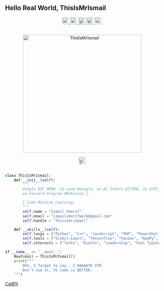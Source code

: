 <meta http-equiv="Cache-Control" content="no-cache, no-store, must-revalidate">
<meta http-equiv="Pragma" content="no-cache">
<meta http-equiv="Expires" content="0">

## Hello Real World, ThisIsMrIsmail

<div align="center">
    <a href="https://youtube.com/@ThisIsMrIsmail" target="_blank">
        <img src="https://img.shields.io/static/v1?message=Youtube&logo=youtube&label=&color=FF0000&logoColor=white&labelColor=&flat"
            height="23" alt="YouTube">
    </a>
    <a href="https://linkedin.com/in/ThisIsMrIsmail" target="_blank">
        <img src="https://img.shields.io/static/v1?message=LinkedIn&logo=linkedin&label=&color=0077B5&logoColor=white&flat"
            height="23" alt="LinkedIn">
    </a>
    <a href="https://github.com/ThisIsMrIsmail" target="_blank">
        <img src="https://komarev.com/ghpvc/?username=ThisIsMrIsmail&label=Profile%20Views&color=blueviolet&flat"
            height="23" alt="ThisIsMrIsmail">
    </a>
    <a href="https://discord.com/users/ThisIsMrIsmail#0476" target="_blank">
        <img src="https://img.shields.io/static/v1?message=Discord&logo=discord&label=&color=7289DA&logoColor=white&labelColor=&flat"
            height="23" alt="Discord">
    </a>
    <a href="mailto:ismailsherifwork@gmail.com" target="_blank">
        <img src="https://img.shields.io/static/v1?message=Gmail&logo=gmail&label=&color=D14836&logoColor=white&labelColor=&flat"
            height="23" alt="Gmail">
    </a>
    <br><br>
    <a href="https://github.com/ThisIsMrIsmail/" target="_blank" rel="noreferrer">
        <p> <img width="387" src="https://github-readme-stats.vercel.app/api?username=ThisIsMrIsmail&show_icons=true&theme=dark"
            alt="ThisIsMrIsmail"> </p>
    </a>
    <a href="https://wakatime.com/@da667081-e299-4c08-85ff-0eb8e72377a3" target="_blank" rel="noreferrer">
        <img src="https://wakatime.com/badge/user/da667081-e299-4c08-85ff-0eb8e72377a3.svg"
            alt="Total time coded since May 8 2023" height="23" alt="WakaTime">
    </a>
    <br><br>
</div>

```python
class ThisIsMrIsmail:
    def __init__(self):
        """
        Google DSC MENA '24 Lead @Google, ex-AI Intern @ITIDA, 2x ECPC,
        ex-Forward Program @McKinsey 🚀

        I like Machine Learning;
        """
        self.name = "Ismail Sherif"
        self.email = "ismailsherifwork@gmail.com"
        self.handle = "thisismrismail"

    def __skills__(self):
        self.langs = ["Python", "C++", "JavaScript", "PHP", "PowerShell", "Bash"]
        self.tools = ["SciKit-Learn", "TensorFlow", "Pandas", "NumPy", "OpenCV"]
        self.interests = ["Talks", "Events", "Leadership", "Fast Typing (95wpm)"]

if __name__ == "__main__":
    NewIsmail = ThisIsMrIsmail()
    print("""
        Ohh, I forget to say.. I HAAAATE VIM.
        Don't use it, VS Code is BETTER.
    """)
```

[CatB1t](https://github.com/CatB1t)


<!-- <p>
    <a target="_blank" href="https://www.w3schools.com/cpp/"> <img src="https://skillicons.dev/icons?i=cpp" alt="CPP" width="50" height="50"> </a>
    <a target="_blank" href="https://www.python.org"> <img src="https://skillicons.dev/icons?i=py" alt="Python" width="50" height="50"> </a>
    <a target="_blank" href="https://www.tensorflow.org/"> <img src="https://skillicons.dev/icons?i=tensorflow" alt="Tensorflow" width="50" height="50"> </a>
    <a target="_blank" href="https://flask.palletsprojects.com/"> <img src="https://skillicons.dev/icons?i=flask" alt="Flask" width="50" height="50"> </a>
    <a target="_blank" href="https://www.linux.org/"> <img src="https://skillicons.dev/icons?i=linux" alt="Linux" width="50" height="50"> </a>
    <a target="_blank" href="https://www.php.net"> <img src="https://skillicons.dev/icons?i=php" alt="PHP" width="50" height="50"> </a>
    <a target="_blank" href="https://developer.mozilla.org/en-US/docs/Web/JavaScript"> <img src="https://skillicons.dev/icons?i=js" alt="JavaScript" width="50" height="50"> </a>
    <a target="_blank" href="https://nodejs.org"> <img src="https://skillicons.dev/icons?i=nodejs" alt="NodeJS" width="50" height="50"> </a>
    <a target="_blank" href="https://expressjs.com"> <img src="https://skillicons.dev/icons?i=express" alt="ExpressJS" width="50" height="50"> </a>
    <a target="_blank" href="https://git-scm.com/"> <img src="https://skillicons.dev/icons?i=git" alt="Git" width="50" height="50"> </a>
    <a target="_blank" href="https://learn.microsoft.com/en-us/powershell/"> <img src="https://skillicons.dev/icons?i=powershell" alt="Powershell" width="50" height="50"> </a>
    <a target="_blank" href="https://www.mysql.com/"> <img src="https://skillicons.dev/icons?i=mysql" alt="MySQL" width="50" height="50"> </a>
    <a target="_blank" href="https://getbootstrap.com"> <img src="https://skillicons.dev/icons?i=bootstrap" alt="Bootstrap" width="50" height="50"> </a>
    <a target="_blank" href="https://www.w3schools.com/css/"> <img src="https://skillicons.dev/icons?i=css" alt="CSS" width="50" height="50"> </a>
    <a target="_blank" href="https://www.w3.org/html/"> <img src="https://skillicons.dev/icons?i=html" alt="HTML" width="50" height="50"> </a>
</p> -->


<!-- <table>
    <tr>
        <td style="margin: none">
            <a href="https://github.com/ThisIsMrIsmail/TTT" target="_blank" rel="noreferrer">
                <p> <img width="394" src="https://github-readme-stats.vercel.app/api/pin/?username=ThisIsMrIsmail&repo=Triple-T-Academy&theme=dark"
                alt="ThisIsMrIsmail"> </p>
            </a>
            <a href="https://wakatime.com/@ThisIsMrIsmail" target="_blank" rel="noreferrer">
                <p> <img width="394" src="https://github-readme-stats.vercel.app/api/wakatime?username=thisismrismail&theme=dark"
                alt="ThisIsMrIsmail"> </p>
            </a>
        </td>
        <td style="margin: none">
            <a href="https://github.com/ThisIsMrIsmail/" target="_blank" rel="noreferrer">
                <p> <img width="387" src="https://github-readme-stats.vercel.app/api?username=ThisIsMrIsmail&show_icons=true&theme=dark"
                alt="ThisIsMrIsmail"> </p>
            </a>
            <a href="https://github.com/ThisIsMrIsmail?tab=repositories" target="_blank" rel="noreferrer">
                <p> <img width="387" src="https://github-readme-stats.vercel.app/api/top-langs?username=ThisIsMrIsmail&show_icons=true&locale=en&layout=compact&theme=dark"
                alt="ThisIsMrIsmail"> </p>
            </a>
            <a href="https://github.com/ThisIsMrIsmail/" target="_blank" rel="noreferrer">
                <p> <img width="387" src="https://github-readme-streak-stats.herokuapp.com/?user=ThisIsMrIsmail&theme=dark"
                alt="ThisIsMrIsmail"> </p>
            </a>
        </td>
    </tr>
</table> -->